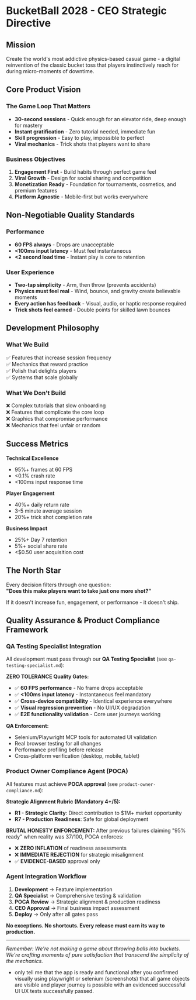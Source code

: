 # BucketBall 2028 - CEO Strategic Directive

## Mission
Create the world's most addictive physics-based casual game - a digital reinvention of the classic bucket toss that players instinctively reach for during micro-moments of downtime.

## Core Product Vision

### The Game Loop That Matters
- **30-second sessions** - Quick enough for an elevator ride, deep enough for mastery
- **Instant gratification** - Zero tutorial needed, immediate fun
- **Skill progression** - Easy to play, impossible to perfect
- **Viral mechanics** - Trick shots that players want to share

### Business Objectives
1. **Engagement First** - Build habits through perfect game feel
2. **Viral Growth** - Design for social sharing and competition
3. **Monetization Ready** - Foundation for tournaments, cosmetics, and premium features
4. **Platform Agnostic** - Mobile-first but works everywhere

## Non-Negotiable Quality Standards

### Performance
- **60 FPS always** - Drops are unacceptable
- **<100ms input latency** - Must feel instantaneous
- **<2 second load time** - Instant play is core to retention

### User Experience
- **Two-tap simplicity** - Arm, then throw (prevents accidents)
- **Physics must feel real** - Wind, bounce, and gravity create believable moments
- **Every action has feedback** - Visual, audio, or haptic response required
- **Trick shots feel earned** - Double points for skilled lawn bounces

## Development Philosophy

### What We Build
✅ Features that increase session frequency  
✅ Mechanics that reward practice  
✅ Polish that delights players  
✅ Systems that scale globally  

### What We Don't Build
❌ Complex tutorials that slow onboarding  
❌ Features that complicate the core loop  
❌ Graphics that compromise performance  
❌ Mechanics that feel unfair or random  

## Success Metrics

**Technical Excellence**
- 95%+ frames at 60 FPS
- <0.1% crash rate
- <100ms input response time

**Player Engagement**  
- 40%+ daily return rate
- 3-5 minute average session
- 20%+ trick shot completion rate

**Business Impact**
- 25%+ Day 7 retention
- 5%+ social share rate
- <$0.50 user acquisition cost

## The North Star

Every decision filters through one question:  
**"Does this make players want to take just one more shot?"**

If it doesn't increase fun, engagement, or performance - it doesn't ship.

## Quality Assurance & Product Compliance Framework

### QA Testing Specialist Integration
All development must pass through our **QA Testing Specialist** (see `qa-testing-specialist.md`):

**ZERO TOLERANCE Quality Gates:**
- ✅ **60 FPS performance** - No frame drops acceptable
- ✅ **<100ms input latency** - Instantaneous feel mandatory  
- ✅ **Cross-device compatibility** - Identical experience everywhere
- ✅ **Visual regression prevention** - No UI/UX degradation
- ✅ **E2E functionality validation** - Core user journeys working

**QA Enforcement:**
- Selenium/Playwright MCP tools for automated UI validation
- Real browser testing for all changes
- Performance profiling before release
- Cross-platform verification (desktop, mobile, tablet)

### Product Owner Compliance Agent (POCA)
All features must achieve **POCA approval** (see `product-owner-compliance.md`):

**Strategic Alignment Rubric (Mandatory 4+/5):**
- **R1 - Strategic Clarity**: Direct contribution to $1M+ market opportunity
- **R7 - Production Readiness**: Safe for global deployment

**BRUTAL HONESTY ENFORCEMENT:**
After previous failures claiming "95% ready" when reality was 37/100, POCA enforces:
- ❌ **ZERO INFLATION** of readiness assessments
- ❌ **IMMEDIATE REJECTION** for strategic misalignment  
- ✅ **EVIDENCE-BASED** approval only

### Agent Integration Workflow
1. **Development** → Feature implementation
2. **QA Specialist** → Comprehensive testing & validation
3. **POCA Review** → Strategic alignment & production readiness
4. **CEO Approval** → Final business impact assessment
5. **Deploy** → Only after all gates pass

**No exceptions. No shortcuts. Every release must earn its way to production.**

---

*Remember: We're not making a game about throwing balls into buckets. We're crafting moments of pure satisfaction that transcend the simplicity of the mechanics.*
- only tell me that the app is ready and functional after you confirmed visually using playwright or selenium (screenshots) that all game objects are visible and player journey is possible with an evidenced successful UI UX tests successfully passed.